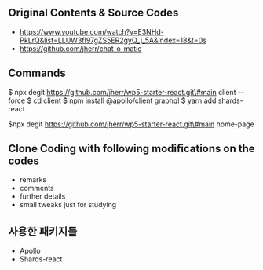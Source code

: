 

## Original Contents & Source Codes
- https://www.youtube.com/watch?v=E3NHd-PkLrQ&list=LLUW3fI97gZS5ER2gyQ_j_5A&index=18&t=0s
- https://github.com/jherr/chat-o-matic


## Commands 
$ npx degit https://github.com/jherr/wp5-starter-react.git\#main client --force
$ cd client
$ npm install @apollo/client graphql
$ yarn add shards-react

$npx degit https://github.com/jherr/wp5-starter-react.git\#main home-page

## Clone Coding with following modifications on the codes
- remarks
- comments
- further details
- small tweaks just for studying


## 사용한 패키지들
- Apollo
- Shards-react
